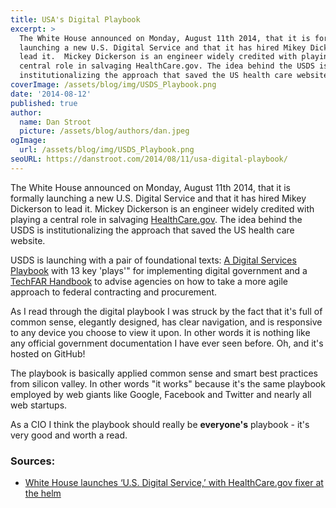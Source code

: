 ```yaml
---
title: USA's Digital Playbook
excerpt: >
  The White House announced on Monday, August 11th 2014, that it is formally
  launching a new U.S. Digital Service and that it has hired Mikey Dickerson to
  lead it.  Mickey Dickerson is an engineer widely credited with playing a
  central role in salvaging HealthCare.gov. The idea behind the USDS is
  institutionalizing the approach that saved the US health care website.
coverImage: /assets/blog/img/USDS_Playbook.png
date: '2014-08-12'
published: true
author:
  name: Dan Stroot
  picture: /assets/blog/authors/dan.jpeg
ogImage:
  url: /assets/blog/img/USDS_Playbook.png
seoURL: https://danstroot.com/2014/08/11/usa-digital-playbook/
---
```


The White House announced on Monday, August 11th 2014, that it is formally launching a new U.S. Digital Service and that it has hired Mikey Dickerson to lead it. Mickey Dickerson is an engineer widely credited with playing a central role in salvaging [HealthCare.gov](https://www.healthcare.gov/). The idea behind the USDS is institutionalizing the approach that saved the US health care website.

USDS is launching with a pair of foundational texts: [A Digital Services Playbook](https://playbook.cio.gov/) with 13 key 'plays'" for implementing digital government and a [TechFAR Handbook](https://github.com/WhiteHouse/playbook/blob/gh-pages/_includes/techfar-online.md) to advise agencies on how to take a more agile approach to federal contracting and procurement.

As I read through the digital playbook I was struck by the fact that it's full of common sense, elegantly designed, has clear navigation, and is responsive to any device you choose to view it upon. In other words it is nothing like any official government documentation I have ever seen before. Oh, and it's hosted on GitHub!

The playbook is basically applied common sense and smart best practices from silicon valley. In other words "it works" because it's the same playbook employed by web giants like Google, Facebook and Twitter and nearly all web startups.

As a CIO I think the playbook should really be **everyone's** playbook - it's very good and worth a read.

### Sources:

- [White House launches ‘U.S. Digital Service,’ with HealthCare.gov fixer at the helm](http://www.washingtonpost.com/blogs/the-switch/wp/2014/08/11/white-house-launches-u-s-digital-service-with-healthcare-gov-fixer-at-the-helm/)
